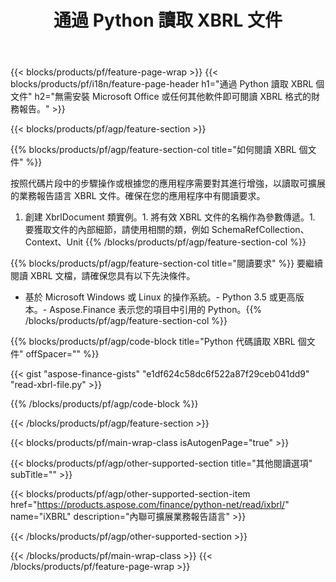 ﻿---
title: 通過 Python 讀取 XBRL 文件
description: XBRL 文件讀取的示例代碼。使用 API 示例代碼在基於 Python 的應用程序中讀取批處理 XBRL 文件。 
url: /zh-hant/python-net/read/xbrl/
family: finance
platformtag: python
feature: read
informat: XBRL
outformat: 
otherformats: 
---
{{< blocks/products/pf/feature-page-wrap >}}
{{< blocks/products/pf/i18n/feature-page-header h1="通過 Python 讀取 XBRL 個文件" h2="無需安裝 Microsoft Office 或任何其他軟件即可閱讀 XBRL 格式的財務報告。" >}}

{{< blocks/products/pf/agp/feature-section >}}

{{% blocks/products/pf/agp/feature-section-col title="如何閱讀 XBRL 個文件" %}}

按照代碼片段中的步驟操作或根據您的應用程序需要對其進行增強，以讀取可擴展的業務報告語言 XBRL 文件。確保在您的應用程序中有閱讀要求。

1. 創建 XbrlDocument 類實例。1. 將有效 XBRL 文件的名稱作為參數傳遞。1. 要獲取文件的內部細節，請使用相關的類，例如 SchemaRefCollection、Context、Unit
{{% /blocks/products/pf/agp/feature-section-col %}}

{{% blocks/products/pf/agp/feature-section-col title="閱讀要求" %}}
要繼續閱讀 XBRL 文檔，請確保您具有以下先決條件。 
- 基於 Microsoft Windows 或 Linux 的操作系統。- Python 3.5 或更高版本。- Aspose.Finance 表示您的項目中引用的 Python。{{% /blocks/products/pf/agp/feature-section-col %}}

{{% blocks/products/pf/agp/code-block title="Python 代碼讀取 XBRL 個文件" offSpacer="" %}}

{{< gist "aspose-finance-gists" "e1df624c58dc6f522a87f29ceb041dd9" "read-xbrl-file.py" >}}

{{% /blocks/products/pf/agp/code-block %}}

{{< /blocks/products/pf/agp/feature-section >}}

{{< blocks/products/pf/main-wrap-class isAutogenPage="true" >}}

{{< blocks/products/pf/agp/other-supported-section title="其他閱讀選項" subTitle="" >}}

{{< blocks/products/pf/agp/other-supported-section-item href="https://products.aspose.com/finance/python-net/read/ixbrl/" name="iXBRL" description="內聯可擴展業務報告語言" >}}

{{< /blocks/products/pf/agp/other-supported-section >}}

{{< /blocks/products/pf/main-wrap-class >}}
{{< /blocks/products/pf/feature-page-wrap >}}